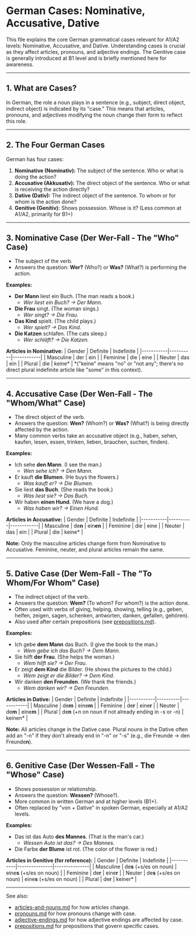 # German Cases: Nominative, Accusative, Dative

This file explains the core German grammatical cases relevant for A1/A2 levels: Nominative, Accusative, and Dative. Understanding cases is crucial as they affect articles, pronouns, and adjective endings. The Genitive case is generally introduced at B1 level and is briefly mentioned here for awareness.

---

## 1. What are Cases?
In German, the role a noun plays in a sentence (e.g., subject, direct object, indirect object) is indicated by its "case." This means that articles, pronouns, and adjectives modifying the noun change their form to reflect this role.

---

## 2. The Four German Cases
German has four cases:
1.  **Nominative (Nominativ):** The subject of the sentence. Who or what is doing the action?
2.  **Accusative (Akkusativ):** The direct object of the sentence. Who or what is receiving the action directly?
3.  **Dative (Dativ):** The indirect object of the sentence. To whom or for whom is the action done?
4.  **Genitive (Genitiv):** Shows possession. Whose is it? (Less common at A1/A2, primarily for B1+)

---

## 3. Nominative Case (Der Wer-Fall - The "Who" Case)
- The subject of the verb.
- Answers the question: **Wer?** (Who?) or **Was?** (What?) is performing the action.

**Examples:**
- **Der Mann** liest ein Buch. (The man reads a book.)
  - *Wer liest ein Buch? -> Der Mann.*
- **Die Frau** singt. (The woman sings.)
  - *Wer singt? -> Die Frau.*
- **Das Kind** spielt. (The child plays.)
  - *Wer spielt? -> Das Kind.*
- **Die Katzen** schlafen. (The cats sleep.)
  - *Wer schläft? -> Die Katzen.*

**Articles in Nominative:**
| Gender    | Definite | Indefinite |
|-----------|----------|------------|
| Masculine | der      | ein        |
| Feminine  | die      | eine       |
| Neuter    | das      | ein        |
| Plural    | die      | keine*     |
*("keine" means "no" or "not any"; there's no direct plural indefinite article like "some" in this context).

---

## 4. Accusative Case (Der Wen-Fall - The "Whom/What" Case)
- The direct object of the verb.
- Answers the question: **Wen?** (Whom?) or **Was?** (What?) is being directly affected by the action.
- Many common verbs take an accusative object (e.g., haben, sehen, kaufen, lesen, essen, trinken, lieben, brauchen, suchen, finden).

**Examples:**
- Ich sehe **den Mann**. (I see the man.)
  - *Wen sehe ich? -> Den Mann.*
- Er kauft **die Blumen**. (He buys the flowers.)
  - *Was kauft er? -> Die Blumen.*
- Sie liest **das Buch**. (She reads the book.)
  - *Was liest sie? -> Das Buch.*
- Wir haben **einen Hund**. (We have a dog.)
  - *Was haben wir? -> Einen Hund.*

**Articles in Accusative:**
| Gender    | Definite | Indefinite |
|-----------|----------|------------|
| Masculine | de**n**  | ein**en**  |
| Feminine  | die      | eine       |
| Neuter    | das      | ein        |
| Plural    | die      | keine*     |

**Note:** Only the masculine articles change form from Nominative to Accusative. Feminine, neuter, and plural articles remain the same.

---

## 5. Dative Case (Der Wem-Fall - The "To Whom/For Whom" Case)
- The indirect object of the verb.
- Answers the question: **Wem?** (To whom? For whom?) is the action done.
- Often used with verbs of giving, helping, showing, telling (e.g., geben, helfen, zeigen, sagen, schenken, antworten, danken, gefallen, gehören).
- Also used after certain prepositions (see [prepositions.md](./prepositions.md)).

**Examples:**
- Ich gebe **dem Mann** das Buch. (I give the book to the man.)
  - *Wem gebe ich das Buch? -> Dem Mann.*
- Sie hilft **der Frau**. (She helps the woman.)
  - *Wem hilft sie? -> Der Frau.*
- Er zeigt **dem Kind** die Bilder. (He shows the pictures to the child.)
  - *Wem zeigt er die Bilder? -> Dem Kind.*
- Wir danken **den Freunden**. (We thank the friends.)
  - *Wem danken wir? -> Den Freunden.*

**Articles in Dative:**
| Gender    | Definite | Indefinite |
|-----------|----------|------------|
| Masculine | de**m**  | eine**m**  |
| Feminine  | de**r**  | eine**r**  |
| Neuter    | de**m**  | eine**m**  |
| Plural    | de**n** (+n on noun if not already ending in -s or -n) | keinen* |

**Note:** All articles change in the Dative case. Plural nouns in the Dative often add an "-n" if they don't already end in "-n" or "-s" (e.g., die Freunde -> den Freunde**n**).

---

## 6. Genitive Case (Der Wessen-Fall - The "Whose" Case)
- Shows possession or relationship.
- Answers the question: **Wessen?** (Whose?).
- More common in written German and at higher levels (B1+).
- Often replaced by "von + Dative" in spoken German, especially at A1/A2 levels.

**Examples:**
- Das ist das Auto **des Mannes**. (That is the man's car.)
  - *Wessen Auto ist das? -> Des Mannes.*
- Die Farbe **der Blume** ist rot. (The color of the flower is red.)

**Articles in Genitive (for reference):**
| Gender    | Definite      | Indefinite    |
|-----------|---------------|---------------|
| Masculine | de**s** (+s/es on noun) | eine**s** (+s/es on noun) |
| Feminine  | de**r**       | eine**r**     |
| Neuter    | de**s** (+s/es on noun) | eine**s** (+s/es on noun) |
| Plural    | de**r**       | keiner*       |

---

See also:
- [articles-and-nouns.md](./articles-and-nouns.md) for how articles change.
- [pronouns.md](./pronouns.md) for how pronouns change with case.
- [adjective-endings.md](./adjective-endings.md) for how adjective endings are affected by case.
- [prepositions.md](./prepositions.md) for prepositions that govern specific cases.
